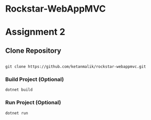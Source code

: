 # Rockstar-WebAppMVC

# Assignment 2

## Clone Repository

```

git clone https://github.com/ketanmalik/rockstar-webappmvc.git

```

### Build Project (Optional)
```
dotnet build
```

### Run Project (Optional)
```
dotnet run
```
